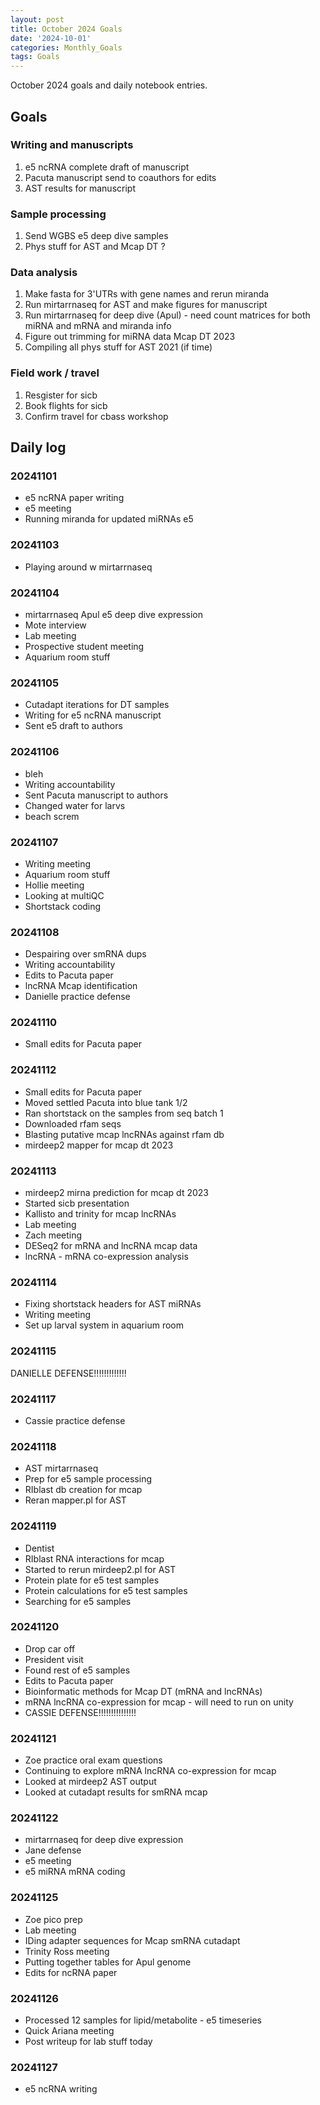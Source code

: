 ```yaml
---
layout: post
title: October 2024 Goals
date: '2024-10-01'
categories: Monthly_Goals
tags: Goals
---
```


October 2024 goals and daily notebook entries.

## Goals  

### Writing and manuscripts 

1. e5 ncRNA complete draft of manuscript 
2. Pacuta manuscript send to coauthors for edits 
3. AST results for manuscript 

### Sample processing

1. Send WGBS e5 deep dive samples 
2. Phys stuff for AST and Mcap DT ?

### Data analysis

1. Make fasta for 3'UTRs with gene names and rerun miranda 
2. Run mirtarrnaseq for AST and make figures for manuscript 
3. Run mirtarrnaseq for deep dive (Apul) - need count matrices for both miRNA and mRNA and miranda info 
4. Figure out trimming for miRNA data Mcap DT 2023 
5. Compiling all phys stuff for AST 2021 (if time)

### Field work / travel 

1. Resgister for sicb 
2. Book flights for sicb 
3. Confirm travel for cbass workshop

## Daily log 

### 20241101

- e5 ncRNA paper writing 
- e5 meeting 
- Running miranda for updated miRNAs e5 

### 20241103

- Playing around w mirtarrnaseq 

### 20241104

- mirtarrnaseq Apul e5 deep dive expression 
- Mote interview 
- Lab meeting 
- Prospective student meeting 
- Aquarium room stuff

### 20241105

- Cutadapt iterations for DT samples 
- Writing for e5 ncRNA manuscript 
- Sent e5 draft to authors 

### 20241106

- bleh
- Writing accountability 
- Sent Pacuta manuscript to authors 
- Changed water for larvs 
- beach screm

### 20241107

- Writing meeting 
- Aquarium room stuff
- Hollie meeting
- Looking at multiQC
- Shortstack coding 

### 20241108

- Despairing over smRNA dups 
- Writing accountability 
- Edits to Pacuta paper 
- lncRNA Mcap identification
- Danielle practice defense 

### 20241110

- Small edits for Pacuta paper 

### 20241112

- Small edits for Pacuta paper 
- Moved settled Pacuta into blue tank 1/2
- Ran shortstack on the samples from seq batch 1
- Downloaded rfam seqs 
- Blasting putative mcap lncRNAs against rfam db
- mirdeep2 mapper for mcap dt 2023

### 20241113

- mirdeep2 mirna prediction for mcap dt 2023 
- Started sicb presentation 
- Kallisto and trinity for mcap lncRNAs
- Lab meeting 
- Zach meeting 
- DESeq2 for mRNA and lncRNA mcap data 
- lncRNA - mRNA co-expression analysis 

### 20241114

- Fixing shortstack headers for AST miRNAs 
- Writing meeting 
- Set up larval system in aquarium room 

### 20241115

DANIELLE DEFENSE!!!!!!!!!!!!!

### 20241117

- Cassie practice defense 

### 20241118

- AST mirtarrnaseq 
- Prep for e5 sample processing 
- RIblast db creation for mcap 
- Reran mapper.pl for AST

### 20241119 

- Dentist 
- RIblast RNA interactions for mcap 
- Started to rerun mirdeep2.pl for AST 
- Protein plate for e5 test samples 
- Protein calculations for e5 test samples 
- Searching for e5 samples 

### 20241120

- Drop car off 
- President visit 
- Found rest of e5 samples 
- Edits to Pacuta paper 
- Bioinformatic methods for Mcap DT (mRNA and lncRNAs)
- mRNA lncRNA co-expression for mcap - will need to run on unity 
- CASSIE DEFENSE!!!!!!!!!!!!!!!

### 20241121

- Zoe practice oral exam questions 
- Continuing to explore mRNA lncRNA co-expression for mcap
- Looked at mirdeep2 AST output 
- Looked at cutadapt results for smRNA mcap

### 20241122

- mirtarrnaseq for deep dive expression
- Jane defense 
- e5 meeting 
- e5 miRNA mRNA coding 

### 20241125

- Zoe pico prep 
- Lab meeting 
- IDing adapter sequences for Mcap smRNA cutadapt 
- Trinity Ross meeting 
- Putting together tables for Apul genome 
- Edits for ncRNA paper 

### 20241126

- Processed 12 samples for lipid/metabolite - e5 timeseries 
- Quick Ariana meeting 
- Post writeup for lab stuff today 

### 20241127

- e5 ncRNA writing 
